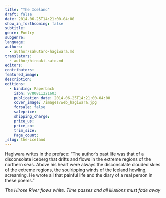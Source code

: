 ```yaml
---
title: "The Iceland"
draft: false
date: 2014-06-25T14:21:00-04:00
show_in_forthcoming: false
subtitle:
genre: Poetry
subgenre:
language:
authors:
  - author/sakutaro-hagiwara.md
translators:
  - author/hiroaki-sato.md
editors:
contributors:
featured_image:
description:
editions:
  - binding: Paperback
    isbn: 9780811221603
    publication_date: 2014-06-25T14:21:00-04:00
    cover_image: /images/web_hagiwara.jpg
    forsale: false
    saleprice:
    shipping_charge:
    price_us:
    price_cn:
    trim_size:
    Page_count:
_slug: the-iceland
---
```


Hagiwara writes in the preface: “The author’s past life was that of a disconsolate iceberg that drifts and flows in the extreme regions of the northern seas. Above his heart were always the disconsolate clouded skies of the extreme regions, the soulripping winds of the Iceland howling, screaming. He wrote all that painful life and the diary of a real person in these poems.”

_The Hirose River flows white.
Time passes and all illusions must fade away_

